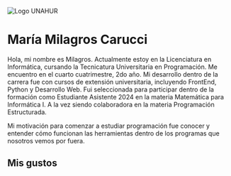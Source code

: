 ![Logo UNAHUR](./assets/UNAHUR.png)

# María Milagros Carucci

Hola, mi nombre es Milagros. Actualmente estoy en la Licenciatura en Informática, cursando la Tecnicatura Universitaria en Programación. Me encuentro en el cuarto cuatrimestre, 2do año.
Mi desarrollo dentro de la carrera fue con cursos de extensión universitaria, incluyendo FrontEnd, Python y Desarrollo Web.
Fui seleccionada para participar dentro de la formación como Estudiante Asistente 2024 en la materia Matemática para Informática I.
A la vez siendo colaboradora en la materia Programación Estructurada.

Mi motivación para comenzar a estudiar programación fue conocer y entender cómo funcionan las herramientas dentro de los programas que nosotros vemos por fuera.




## Mis gustos


